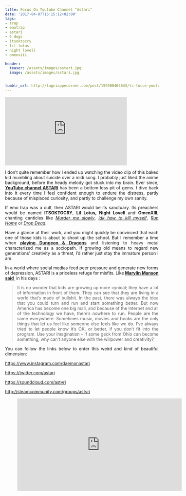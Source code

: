 ```yaml
---
title: Focus On Youtube Channel "Astari"
date: '2017-04-07T15:15:12+02:00'
tags:
- trap
- emotrap
- astari
- 6 dogs
- itsoktocry
- lil lotus
- night lovell
- omenxiii

header:
  teaser: /assets/images/astari.jpg
  image: /assets/images/astari.jpg


tumblr_url: http://lagniappecorner.com/post/159300464643/lc-focus-youtube-channel-デーモンastari-i-dont-quite
---
```

<p><iframe width="400" height="225"  id="youtube_iframe" src="https://www.youtube.com/embed/8UJLRuIs8mQ?feature=oembed&amp;enablejsapi=1&amp;origin=http://safe.txmblr.com&amp;wmode=opaque" frameborder="0" allowfullscreen></iframe></p>
<p align="justify">I don&rsquo;t quite remember how I ended up watching the video clip of this baked kid mumbling about suicide over a midi song. I probably just liked the anime
background, before the heady melody got stuck into my brain. Ever since, <a href="https://www.youtube.com/channel/UCXVVZ9yuH3Is0J2_OwiH6ag"><b>YouTube channel
ASTARI</b></a> has been a bottom less pit of gems. I dive back into it every time I feel confident enough to endure the distress, partly because of misplaced curiosity, and partly to challenge my own
sanity.</p>
<p align="justify">If emo trap was a cult, then ASTARI would be its sanctuary. Its preachers
would be named <b>ITSOKTOCRY</b>, <b>Lil Lotus, Night Lovell</b> and <b>OmenXIII</b>, chanting canticles like <a href="https://www.youtube.com/watch?v=ShI6axFfqj4"><i>Murder
me slowly</i></a>, <a href="https://www.youtube.com/watch?v=gGiSIyklJyc"><i>idk how to kill myself</i></a>, <i><a href="https://www.youtube.com/watch?v=40gv9dTDWqI">Run Home</a> </i>or <i><a href="https://www.youtube.com/watch?v=rjTJe8yOMfE">Drop Dead</a></i>.</p>
<p align="justify">Have a glance at their work, and you might quickly be convinced that each one of those kids is about to shoot up the
school. But I remember a time when <b><a href="http://www.bbc.com/news/magazine-26328105">playing Dungeon &amp; Dragons</a></b> and
listening to heavy metal characterized me as a sociopath. If growing old means to regard new generations’ creativity as a threat, I’d rather just stay the immature person I am.</p>
<p align="justify">In a world where social medias feed peer pressure and generate new forms of depression, ASTARI is a priceless refuge for misfits. Like<b> </b><a href="http://www.rollingstone.com/culture/news/columbine-whose-fault-is-it-19990624"><b>Marylin Manson said</b>
</a> in his days :</p>
<blockquote><p align="justify">It is no wonder that kids are growing up
more cynical; they have a lot of information in front of them. They can see
that they are living in a world that&rsquo;s made of bullshit. In the past, there was
always the idea that you could turn and run and start something better. But now
America has become one big mall, and because of the Internet and all of the
technology we have, there&rsquo;s nowhere to run. People are the same everywhere.
Sometimes music, movies and books are the only things that let us feel like
someone else feels like we do. I&rsquo;ve always tried to let people know it&rsquo;s OK, or
better, if you don&rsquo;t fit into the program. Use your imagination – if some geck
from Ohio can become something, why can&rsquo;t anyone else with the willpower and
creativity?</p></blockquote>
<p align="justify">You can follow the links below to enter this weird and kind of beautiful dimension:</p><p><a href="https://www.instagram.com/daemonastari">https://www.instagram.com/daemonastari</a></p><p><a href="https://twitter.com/astari">https://twitter.com/astari</a></p><p><a href="https://soundcloud.com/astvri">https://soundcloud.com/astvri</a></p><p><a href="http://steamcommunity.com/groups/astvri">http://steamcommunity.com/groups/astvri</a></p><figure class="tmblr-embed tmblr-full" data-provider="youtube" data-orig-width="540" data-orig-height="304" data-url="https%3A%2F%2Fwww.youtube.com%2Fwatch%3Fv%3DQFfEneG_pIo"><iframe width="540" height="304" id="youtube_iframe" src="https://www.youtube.com/embed/QFfEneG_pIo?feature=oembed&amp;enablejsapi=1&amp;origin=https://safe.txmblr.com&amp;wmode=opaque" frameborder="0" allowfullscreen=""></iframe></figure>
